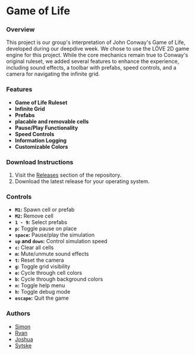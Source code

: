 # Game of Life

### Overview

This project is our group's interpretation of John Conway's Game of Life, developed during our deepdive week. We chose to use the LÖVE 2D game engine for this project. While the core mechanics remain true to Conway's original ruleset, we added several features to enhance the experience, including sound effects, a toolbar with prefabs, speed controls, and a camera for navigating the infinite grid.

### Features

- **Game of Life Ruleset**
- **Infinite Grid**
- **Prefabs**
- **placable and removable cells**
- **Pause/Play Functionality**
- **Speed Controls**
- **Information Logging**
- **Customizable Colors**

### Download Instructions

1. Visit the [Releases](https://github.com/your-repo/releases) section of the repository.
2. Download the latest release for your operating system.

### Controls

- **`M1`:** Spawn cell or prefab
- **`M2`:** Remove cell
- **`1 - 9`:** Select prefabs
- **`p`:** Toggle pause on place
- **`space`:** Pause/play the simulation
- **`up` and `down`:** Control simulation speed
- **`c`:** Clear all cells
- **`m`:** Mute/unmute sound effects
- **`t`:** Reset the camera
- **`g`:** Toggle grid visibility
- **`e`:** Cycle through cell colors
- **`b`:** Cycle through background colors
- **`n`:** Toggle help menu
- **`h`:** Toggle debug mode
- **`escape`:** Quit the game

### Authors

- [Simon](https://github.com/Onomis2)
- [Ryan](https://github.com/WElpAztech)
- [Joshua](https://github.com/JoshuaKool)
- [Sytske](https://github.com/Sytske060)
